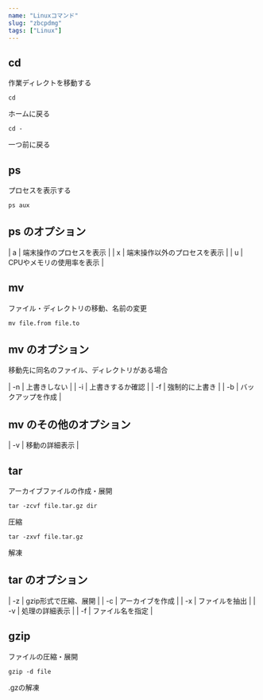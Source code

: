 ```yaml
---
name: "Linuxコマンド"
slug: "zbcpdmg"
tags: ["Linux"]
---
```



## cd

作業ディレクトを移動する

```
cd
```

ホームに戻る

```
cd -
```

一つ前に戻る


## ps

プロセスを表示する

```
ps aux
```


## ps のオプション

| a | 端末操作のプロセスを表示 |
| x | 端末操作以外のプロセスを表示 |
| u | CPUやメモリの使用率を表示 |

## mv

ファイル・ディレクトリの移動、名前の変更

```
mv file.from file.to
```


## mv のオプション

移動先に同名のファイル、ディレクトリがある場合

| -n | 上書きしない |
| -i | 上書きするか確認 |
| -f | 強制的に上書き |
| -b | バックアップを作成 |

## mv のその他のオプション

| -v | 移動の詳細表示 |

## tar

アーカイブファイルの作成・展開

```
tar -zcvf file.tar.gz dir
```

圧縮

```
tar -zxvf file.tar.gz
```

解凍


## tar のオプション

| -z | gzip形式で圧縮、展開 |
| -c | アーカイブを作成 |
| -x | ファイルを抽出 |
| -v | 処理の詳細表示 |
| -f | ファイル名を指定 |

## gzip

ファイルの圧縮・展開

```
gzip -d file
```

.gzの解凍


